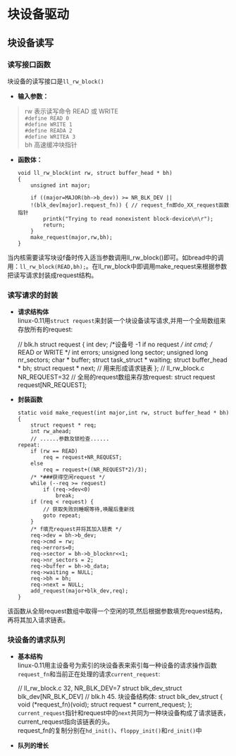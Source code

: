 # 块设备驱动

## 块设备读写
### 读写接口函数
块设备的读写接口是`ll_rw_block()`
* __输入参数：__  
>rw 表示读写命令 READ 或 WRITE  
    `#define READ 0`  
    `#define WRITE 1`  
    `#define READA 2`  	
    `#define WRITEA 3`  
>bh 高速缓冲块指针  

* __函数体：__

      void ll_rw_block(int rw, struct buffer_head * bh)
      {
          unsigned int major;

          if ((major=MAJOR(bh->b_dev)) >= NR_BLK_DEV ||
          !(blk_dev[major].request_fn)) { // request_fn即do_XX_request函数指针
              printk("Trying to read nonexistent block-device\n\r");
              return;
          }
          make_request(major,rw,bh);
      }
当内核需要读写块设f备时传入适当参数调用ll_rw_block()即可。如bread中的调用：`ll_rw_block(READ,bh);`。在ll_rw_block中即调用make_request来根据参数把读写请求封装成request结构。
### 读写请求的封装
* __请求结构体__  
linux-0.11用`struct request`来封装一个块设备读写请求,并用一个全局数组来存放所有的request:  

    // blk.h
    struct request {
        int dev;		/*设备号 -1 if no request */
        int cmd;		/* READ or WRITE */
        int errors;
        unsigned long sector;
        unsigned long nr_sectors;
        char * buffer;
        struct task_struct * waiting;
        struct buffer_head * bh;
        struct request * next; // 用来形成请求链表
    };
    // ll_rw_block.c  NR_REQUEST=32 
    // 全局的request数组来存放request:
    struct request request[NR_REQUEST];
* __封装函数__  

      static void make_request(int major,int rw, struct buffer_head * bh)
      {
          struct request * req;
          int rw_ahead;
          // ......参数及锁检查......      
      repeat:
          if (rw == READ)
              req = request+NR_REQUEST;
          else
              req = request+((NR_REQUEST*2)/3);
          /* *###获得空闲request */
          while (--req >= request)
              if (req->dev<0)
                  break;      
          if (req < request) {
              // 获取失败则睡眠等待,唤醒后重新找
              goto repeat;
          }
          /* f填充request并将其加入链表 */
          req->dev = bh->b_dev;
          req->cmd = rw;
          req->errors=0;
          req->sector = bh->b_blocknr<<1;
          req->nr_sectors = 2;
          req->buffer = bh->b_data;
          req->waiting = NULL;
          req->bh = bh;
          req->next = NULL;
          add_request(major+blk_dev,req);
      }
      
该函数从全局request数组中取得一个空闲的项,然后根据参数填充request结构，再将其加入请求链表。
  

### 块设备的请求队列
* __基本结构__  
linux-0.11用主设备号为索引的块设备表来索引每一种设备的请求操作函数`request_fn`和当前正在处理的请求`current_request`:  

    // ll_rw_block.c  32, NR_BLK_DEV=7
    struct blk_dev_struct blk_dev[NR_BLK_DEV]
    // blk.h 45. 块设备结构体: 
    struct blk_dev_struct {
        void (*request_fn)(void);
        struct request * current_request;
    };
`current_request`指针和request中的`next`共同为一种块设备构成了请求链表，current_request指向该链表的头。  
request_fn的复制分别在`hd_init()`、`floppy_init()`和`rd_init()`中

* __队列的增长__  



